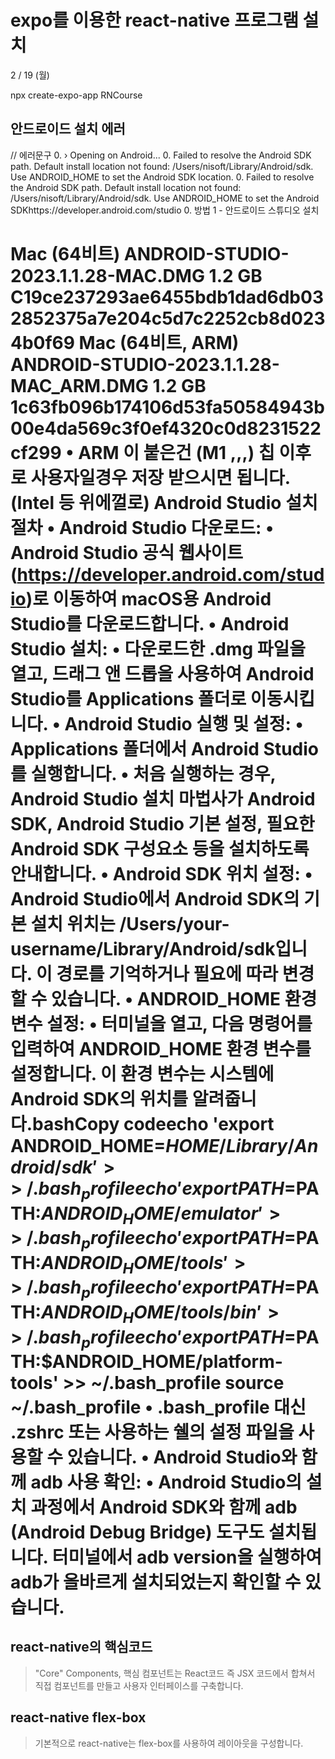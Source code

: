 # expo를 이용한 react-native 프로그램 설치

2 / 19 (월)

npx create-expo-app RNCourse

## 안드로이드 설치 에러

// 에러문구 0. › Opening on Android... 0. Failed to resolve the Android SDK path. Default install location not found: /Users/nisoft/Library/Android/sdk. Use ANDROID_HOME to set the Android SDK location. 0. Failed to resolve the Android SDK path. Default install location not found: /Users/nisoft/Library/Android/sdk. Use ANDROID_HOME to set the Android SDKhttps://developer.android.com/studio 0. 방법 1 - 안드로이드 스튜디오 설치

Mac
(64비트)
ANDROID-STUDIO-2023.1.1.28-MAC.DMG
1.2 GB
C19ce237293ae6455bdb1dad6db032852375a7e204c5d7c2252cb8d0234b0f69
Mac
(64비트, ARM)
ANDROID-STUDIO-2023.1.1.28-MAC_ARM.DMG
1.2 GB
1c63fb096b174106d53fa50584943b00e4da569c3f0ef4320c0d8231522cf299
• ARM 이 붙은건 (M1 ,,,) 칩 이후로 사용자일경우 저장 받으시면 됩니다. (Intel 등 위에껄로)
Android Studio 설치 절차
• Android Studio 다운로드:
• Android Studio 공식 웹사이트(https://developer.android.com/studio)로 이동하여 macOS용 Android Studio를 다운로드합니다.
• Android Studio 설치:
• 다운로드한 .dmg 파일을 열고, 드래그 앤 드롭을 사용하여 Android Studio를 Applications 폴더로 이동시킵니다.
• Android Studio 실행 및 설정:
• Applications 폴더에서 Android Studio를 실행합니다.
• 처음 실행하는 경우, Android Studio 설치 마법사가 Android SDK, Android Studio 기본 설정, 필요한 Android SDK 구성요소 등을 설치하도록 안내합니다.
• Android SDK 위치 설정:
• Android Studio에서 Android SDK의 기본 설치 위치는 /Users/your-username/Library/Android/sdk입니다. 이 경로를 기억하거나 필요에 따라 변경할 수 있습니다.
• ANDROID_HOME 환경 변수 설정:
• 터미널을 열고, 다음 명령어를 입력하여 ANDROID_HOME 환경 변수를 설정합니다. 이 환경 변수는 시스템에 Android SDK의 위치를 알려줍니다.bashCopy codeecho 'export ANDROID_HOME=$HOME/Library/Android/sdk' >> ~/.bash_profile echo 'export PATH=$PATH:$ANDROID_HOME/emulator' >> ~/.bash_profile echo 'export PATH=$PATH:$ANDROID_HOME/tools' >> ~/.bash_profile echo 'export PATH=$PATH:$ANDROID_HOME/tools/bin' >> ~/.bash_profile echo 'export PATH=$PATH:$ANDROID_HOME/platform-tools' >> ~/.bash_profile source ~/.bash_profile
• .bash_profile 대신 .zshrc 또는 사용하는 쉘의 설정 파일을 사용할 수 있습니다.
• Android Studio와 함께 adb 사용 확인:
• Android Studio의 설치 과정에서 Android SDK와 함께 adb (Android Debug Bridge) 도구도 설치됩니다. 터미널에서 adb version을 실행하여 adb가 올바르게 설치되었는지 확인할 수 있습니다.
===

## react-native의 핵심코드

> "Core" Components, 핵심 컴포넌트는 React코드 즉 JSX 코드에서 합쳐서 직접 컴포넌트를 만들고 사용자 인터페이스를 구축합니다.

## react-native flex-box

> 기본적으로 react-native는 flex-box를 사용하여 레이아웃을 구성합니다.
